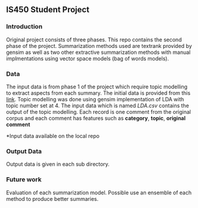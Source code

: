 ## IS450 Student Project

### Introduction
Original project consists of three phases. This repo contains the second phase of the project. Summarization methods used are textrank provided by gensim as well as two other extractive summarization methods with manual implmentations using vector space models (bag of words models).


### Data
The input data is from phase 1 of the project which require topic modelling to extract aspects from each summary. The initial data is provided from this [link](https://www.kaggle.com/snap/amazon-fine-food-reviews "Kaggle Amazon Kernel"). 
Topic modelling was done using gensim implementation of LDA with topic number set at 4. The input data which is named *LDA.csv* contains the output of the topic modelling. Each record is one comment from the original corpus and each comment has features such as **category**, **topic**, **original comment**

*Input data available on the local repo

### Output Data
Output data is given in each sub directory.


### Future work
Evaluation of each summarization model. Possible use an ensemble of each method to produce better summaries. 


